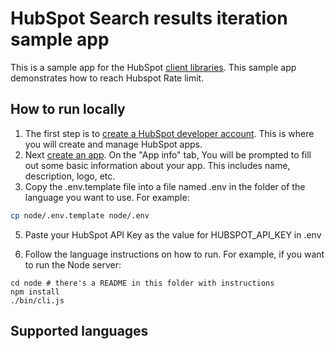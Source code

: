 # HubSpot Search results iteration sample app

This is a sample app for the HubSpot [client libraries](https://developers.hubspot.com/docs/api/overview). This sample app demonstrates how to reach Hubspot Rate limit.

## How to run locally

1. The first step is to [create a HubSpot developer account](https://developers.hubspot.com/docs/api/developer-tools-overview). This is where you will create and manage HubSpot apps.
2. Next [create an app](https://developers.hubspot.com/docs/api/creating-an-app). On the "App info" tab, You will be prompted to fill out some basic information about your app. This includes name, description, logo, etc.
3. Copy the .env.template file into a file named .env in the folder of the language you want to use. For example:

```bash
cp node/.env.template node/.env
```

5. Paste your HubSpot API Key as the value for HUBSPOT_API_KEY in .env

6. Follow the language instructions on how to run. For example, if you want to run the Node server:

```
cd node # there's a README in this folder with instructions
npm install
./bin/cli.js
```

## Supported languages
